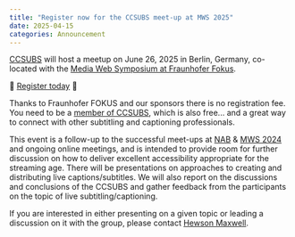 ```yaml
---
title: "Register now for the CCSUBS meet-up at MWS 2025"
date: 2025-04-15
categories: Announcement
---
```


[CCSUBS](https://www.ccsubs.org) will host a meetup on June 26, 2025 in Berlin, Germany, co-located with the [Media Web Symposium at Fraunhofer Fokus](https://mws.fraunhofer.de/program/mws25/).

🚨 [Register today](https://mws.fraunhofer.de/mws25/registration/) 🚨

Thanks to Fraunhofer FOKUS and our sponsors there is no registration fee. You need to be a [member of CCSUBS](https://ccsubs.org/join/), which is also free... and a great way to connect with other subtitling and captioning professionals.

This event is a follow-up to the successful meet-ups at [NAB](https://ccsubs.org/nab-2024-meetup/) & [MWS 2024](https://ccsubs.org/mws-2024-meetup/) and ongoing online meetings, and is intended to provide room for further discussion on how to deliver excellent accessibility appropriate for the streaming age. There will be presentations on approaches to creating and distributing live captions/subtitles. We will also report on the discussions and conclusions of the CCSUBS and gather feedback from the participants on the topic of live subtitling/captioning.

If you are interested in either presenting on a given topic or leading a discussion on it with the group, please contact [Hewson Maxwell](mailto:hewson.maxwell@redbeemedia.com).